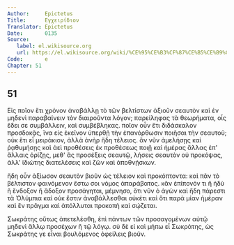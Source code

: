 ```yaml
---
Author:     Epictetus  
Title:      Εγχειρίδιον  
Translator: Epictetus  
Date:       0135  
Source:
   label: el.wikisource.org
   url: https://el.wikisource.org/wiki/%CE%95%CE%B3%CF%87%CE%B5%CE%B9%CF%81%CE%AF%CE%B4%CE%B9%CE%BF%CE%BD 
Code:       e  
Chapter: 51
---
```

##  51

Εἰς ποῖον ἔτι χρόνον ἀναβάλλῃ τὸ τῶν βελτίστων ἀξιοῦν σεαυτὸν καὶ ἐν μηδενὶ
παραβαίνειν τὸν διαιροῦντα λόγον; παρείληφας τὰ θεωρήματα, οἷς ἔδει σε
συμβάλλειν, καὶ συμβέβληκας. ποῖον οὖν ἔτι διδάσκαλον προσδοκᾷς, ἵνα εἰς
ἐκεῖνον ὑπερθῇ τὴν ἐπανόρθωσιν ποιῆσαι τὴν σεαυτοῦ; οὐκ ἔτι εἶ μειράκιον, ἀλλὰ
ἀνὴρ ἤδη τέλειος. ἂν νῦν ἀμελήσῃς καὶ ῥᾳθυμήσῃς καὶ ἀεὶ προθέσεις ἐκ προθέσεως
ποιῇ καὶ ἡμέρας ἄλλας ἐπ' ἄλλαις ὁρίζῃς, μεθ' ἃς προσέξεις σεαυτῷ, λήσεις
σεαυτὸν οὐ προκόψας, ἀλλ' ἰδιώτης διατελέσεις καὶ ζῶν καὶ ἀποθνῄσκων.

ἤδη οὖν ἀξίωσον σεαυτὸν βιοῦν ὡς τέλειον καὶ προκόπτοντα: καὶ πᾶν τὸ βέλτιστον
φαινόμενον ἔστω σοι νόμος ἀπαράβατος. κἂν ἐπίπονόν τι ἢ ἡδὺ ἢ ἔνδοξον ἢ ἄδοξον
προσάγηται, μέμνησο, ὅτι νῦν ὁ ἀγὼν καὶ ἤδη πάρεστι τὰ Ὀλύμπια καὶ οὐκ ἔστιν
ἀναβάλλεσθαι οὐκέτι καὶ ὅτι παρὰ μίαν ἡμέραν καὶ ἓν πρᾶγμα καὶ ἀπόλλυται
προκοπὴ καὶ σῴζεται.

Σωκράτης οὕτως ἀπετελέσθη, ἐπὶ πάντων τῶν προσαγομένων αὐτῷ μηδενὶ ἄλλῳ
προσέχων ἢ τῷ λόγῳ. σὺ δὲ εἰ καὶ μήπω εἶ Σωκράτης, ὡς Σωκράτης γε εἶναι
βουλόμενος ὀφείλεις βιοῦν.


